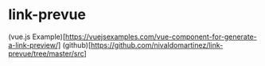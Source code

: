 # link-prevue

(vue.js Example)[https://vuejsexamples.com/vue-component-for-generate-a-link-preview/]
(github)[https://github.com/nivaldomartinez/link-prevue/tree/master/src]

#
